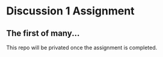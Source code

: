 # Discussion 1 Assignment

## The first of many...

This repo will be privated once the assignment is completed.
